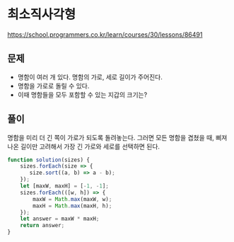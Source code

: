 # 최소직사각형

https://school.programmers.co.kr/learn/courses/30/lessons/86491

## 문제

- 명함이 여러 개 있다. 명함의 가로, 세로 길이가 주어진다.
- 명함을 가로로 돌릴 수 있다.
- 이때 명함들을 모두 포함할 수 있는 지갑의 크기는?



## 풀이

명함을 미리 더 긴 쪽이 가로가 되도록 돌려놓는다. 그러면 모든 명함을 겹쳤을 때, 삐져나온 길이만 고려해서 가장 긴 가로와 세로를 선택하면 된다.

```js
function solution(sizes) {
    sizes.forEach(size => {
       size.sort((a, b) => a - b); 
    });
    let [maxW, maxH] = [-1, -1];
    sizes.forEach(([w, h]) => {
        maxW = Math.max(maxW, w);
        maxH = Math.max(maxH, h);
    });
    let answer = maxW * maxH;
    return answer;
}
```

